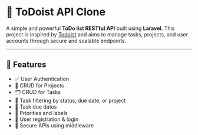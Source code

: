 # 📝 ToDoist API Clone

A simple and powerful **ToDo list RESTful API** built using **Laravel**. This project is inspired by [Todoist](https://todoist.com/) and aims to manage tasks, projects, and user accounts through secure and scalable endpoints.

---

## 🚀 Features

- ✅ User Authentication 
- 📂 CRUD for Projects
- 🗂️ CRUD for Tasks
- 🔁 Task filtering by status, due date, or project
- 📅 Task due dates
- 📌 Priorities and labels
- 👥 User registration & login
- 🔐 Secure APIs using middleware
